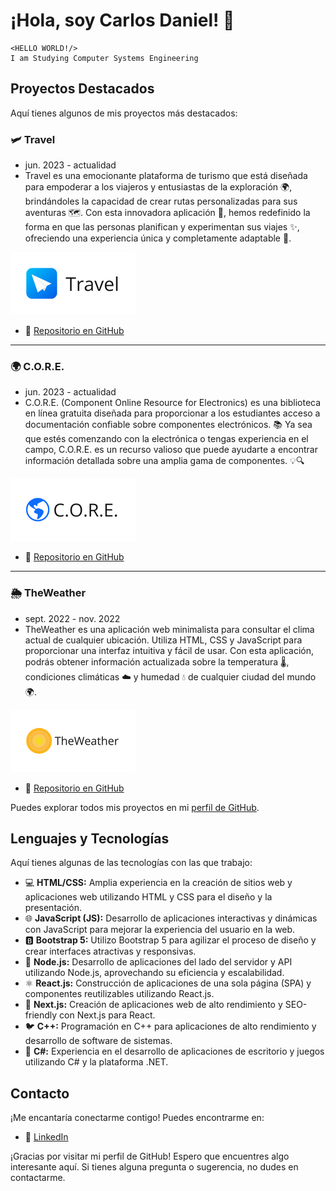 # ¡Hola, soy Carlos Daniel! 👋

```
<HELLO WORLD!/>
I am Studying Computer Systems Engineering
```

## Proyectos Destacados

Aquí tienes algunos de mis proyectos más destacados:

### 🛩️ Travel
- jun. 2023 - actualidad
- Travel es una emocionante plataforma de turismo que está diseñada para empoderar a los viajeros y entusiastas de la exploración 🌍, brindándoles la capacidad de crear rutas personalizadas para sus aventuras 🗺️. Con esta innovadora aplicación 📱, hemos redefinido la forma en que las personas planifican y experimentan sus viajes ✨, ofreciendo una experiencia única y completamente adaptable 🌟.

[![imagotipo_white](https://raw.githubusercontent.com/iamcarlosdaniel/iamcarlosdaniel/main/assets/travel_imagotipo_white_200x100px.png)](https://github.com/iamcarlosdaniel/CORE)

- 📁 [Repositorio en GitHub](https://github.com/iamcarlosdaniel/CORE)

---

### 🌍 C.O.R.E. 
- jun. 2023 - actualidad
- C.O.R.E. (Component Online Resource for Electronics) es una biblioteca en línea gratuita diseñada para proporcionar a los estudiantes acceso a documentación confiable sobre componentes electrónicos. 📚 Ya sea que estés comenzando con la electrónica o tengas experiencia en el campo, C.O.R.E. es un recurso valioso que puede ayudarte a encontrar información detallada sobre una amplia gama de componentes. 💡🔍

[![imagotipo_white](https://raw.githubusercontent.com/iamcarlosdaniel/iamcarlosdaniel/main/assets/core_imagotipo_white_200x100px.png)](https://github.com/iamcarlosdaniel/CORE)

- 📁 [Repositorio en GitHub](https://github.com/iamcarlosdaniel/CORE)

-----

### 🌦️ TheWeather 
- sept. 2022 - nov. 2022
- TheWeather es una aplicación web minimalista para consultar el clima actual de cualquier ubicación. Utiliza HTML, CSS y JavaScript para proporcionar una interfaz intuitiva y fácil de usar. Con esta aplicación, podrás obtener información actualizada sobre la temperatura 🌡️, condiciones climáticas ☁️ y humedad 💧 de cualquier ciudad del mundo 🌍.

[![imagotipo_white](https://raw.githubusercontent.com/iamcarlosdaniel/iamcarlosdaniel/main/assets/theweather_imagotipo_white_200x100px.png)](https://github.com/iamcarlosdaniel/TheWeather)

- 📁 [Repositorio en GitHub](https://github.com/iamcarlosdaniel/TheWeather)

Puedes explorar todos mis proyectos en mi [perfil de GitHub](https://github.com/iamcarlosdaniel).

## Lenguajes y Tecnologías

Aquí tienes algunas de las tecnologías con las que trabajo:

- 💻 **HTML/CSS:** Amplia experiencia en la creación de sitios web y aplicaciones web utilizando HTML y CSS para el diseño y la presentación.
- 🌐 **JavaScript (JS):** Desarrollo de aplicaciones interactivas y dinámicas con JavaScript para mejorar la experiencia del usuario en la web.
- 🅱️ **Bootstrap 5:** Utilizo Bootstrap 5 para agilizar el proceso de diseño y crear interfaces atractivas y responsivas.
- 🚀 **Node.js:** Desarrollo de aplicaciones del lado del servidor y API utilizando Node.js, aprovechando su eficiencia y escalabilidad.
- ⚛️ **React.js:** Construcción de aplicaciones de una sola página (SPA) y componentes reutilizables utilizando React.js.
- 🚀 **Next.js:** Creación de aplicaciones web de alto rendimiento y SEO-friendly con Next.js para React.
- 🐦 **C++:** Programación en C++ para aplicaciones de alto rendimiento y desarrollo de software de sistemas.
- 🔷 **C#:** Experiencia en el desarrollo de aplicaciones de escritorio y juegos utilizando C# y la plataforma .NET.

## Contacto

¡Me encantaría conectarme contigo! Puedes encontrarme en:

- 💼 [LinkedIn](https://www.linkedin.com/in/iamcarlosdaniel)

¡Gracias por visitar mi perfil de GitHub! Espero que encuentres algo interesante aquí. Si tienes alguna pregunta o sugerencia, no dudes en contactarme. 

